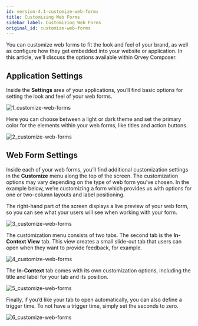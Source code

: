 ```yaml
---
id: version-4.1-customize-web-forms
title: Customizing Web Forms
sidebar_label: Customizing Web Forms
original_id: customize-web-forms
---
```


You can customize web forms to fit the look and feel of your brand, as well as configure how they get embedded into your website or application. In this article, we’ll discuss the options available within Qrvey Composer. 

## Application Settings
Inside the **Settings** area of your applications, you’ll find basic options for setting the look and feel of your web forms. 

![1_customize-web-forms](https://s3.amazonaws.com/cdn.qrvey.com/documentation_assets/ui-docs/web-forms/3.4.1.3_customize-web-forms/1_customize-web-forms.png#thumbnail-40)

Here you can choose between a light or dark theme and set the primary color for the elements within your web forms, like titles and action buttons.

![2_customize-web-forms](https://s3.amazonaws.com/cdn.qrvey.com/documentation_assets/ui-docs/web-forms/3.4.1.3_customize-web-forms/2_customize-web-forms.png#thumbnail)


## Web Form Settings
Inside each of your web forms, you’ll find additional customization settings in the **Customize** menu along the top of the screen.  The customization options may vary depending on the type of web form you’ve chosen. In the example below, we’re customizing a form which provides us with options for one or two-column layouts and label positioning. 

The right-hand part of the screen displays a live preview of your web form, so you can see what your users will see when working with your form. 

![3_customize-web-forms](https://s3.amazonaws.com/cdn.qrvey.com/documentation_assets/ui-docs/web-forms/3.4.1.3_customize-web-forms/3_customize-web-forms.png#thumbnail)

The customization menu consists of two tabs. The second tab is the **In-Context View** tab. This view creates a small slide-out tab that users can open when they want to provide feedback, for example. 

![4_customize-web-forms](https://s3.amazonaws.com/cdn.qrvey.com/documentation_assets/ui-docs/web-forms/3.4.1.3_customize-web-forms/4_customize-web-forms.png#thumbnail-80)

The **In-Context** tab comes with its own customization options, including the title and label for your tab and its position. 

![5_customize-web-forms](https://s3.amazonaws.com/cdn.qrvey.com/documentation_assets/ui-docs/web-forms/3.4.1.3_customize-web-forms/5_customize-web-forms.png#thumbnail-60)

Finally, if you’d like your tab to open automatically, you can also define a trigger time.  To not have a trigger time, simply set the seconds to zero. 

![6_customize-web-forms](https://s3.amazonaws.com/cdn.qrvey.com/documentation_assets/ui-docs/web-forms/3.4.1.3_customize-web-forms/6_customize-web-forms.png#thumbnail-60)



